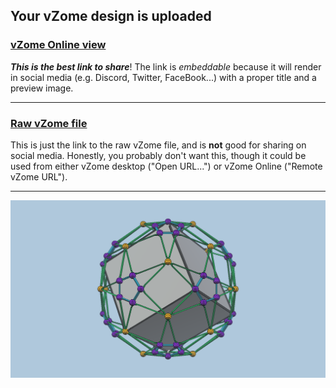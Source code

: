 ## Your vZome design is uploaded

### [vZome Online view][embed]

***This is the best link to share***!  The link is *embeddable* because it will render in social media (e.g. Discord, Twitter, FaceBook...) with a proper title and a preview image.

---

### [Raw vZome file][raw]

This is just the link to the raw vZome file, and is **not** good for
sharing on social media.
Honestly, you probably don't want this, though it could be used from either
vZome desktop ("Open URL...") or vZome Online ("Remote vZome URL").

---

![Image](<OneOfTwentyCubesInConvexHull.png>)


[embed]: <https://vzome.com/app/embed.py?url=https://raw.githubusercontent.com/david-hall/vzome-sharing/main/2021/11/09/00-21-57-OneOfTwentyCubesInConvexHull/OneOfTwentyCubesInConvexHull.vZome>
[raw]: <https://raw.githubusercontent.com/david-hall/vzome-sharing/main/2021/11/09/00-21-57-OneOfTwentyCubesInConvexHull/OneOfTwentyCubesInConvexHull.vZome>
